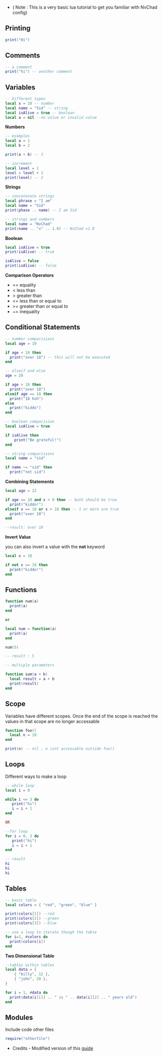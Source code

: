 - ( Note : This is a very basic lua tutorial to get you familiar with NvChad config)

## Printing
```lua
print("Hi")
```

## Comments
```lua
-- a comment
print("hi") -- another comment
```

## Variables

```lua
-- Different types
local x = 10 -- number
local name = "Sid" -- string
local isAlive = true -- boolean
local a = nil --no value or invalid value
```

**Numbers**

```lua
-- examples
local a = 1
local b = 2

print(a + b) -- 3
```

```lua
-- increment
local level = 1
level = level + 1
print(level) -- 2
```

**Strings**
```lua
-- concatenate strings
local phrase = "I am"
local name = "Sid"
print(phase .. name) -- I am Sid

-- strings and numbers
local name = "NvChad"
print(name .. "v" .. 1.0) -- NvChad v1.0
````

**Boolean**
```lua
local isAlive = true
print(isAlive) -- true

isAlive = false
print(isAlive) -- false
```

**Comparison Operators**
- == equality
- < less than
- \> greater than
- <= less than or equal to
- \>= greater than or equal to
- ~= inequality

## Conditional Statements
```lua
-- number comparisions
local age = 10

if age < 18 then
  print("over 18") -- this will not be executed
end

-- elseif and else
age = 20

if age > 18 then
  print("over 18")
elseif age == 18 then
  print("18 huh")
else
  print("kiddo")
end
```

```lua
-- boolean comparision
local isAlive = true

if isAlive then
    print("Be grateful!")
end

-- string comparisions
local name = "sid"

if name ~= "sid" then
  print("not sid")
```

**Combining Statements**
```lua
local age = 22

if age == 10 and x > 0 then -- both should be true
  print("kiddo!")
elseif x == 18 or x > 18 then -- 1 or more are true
  print("over 18")
end

--result: over 18 
```

**Invert Value**

you can also invert a value with the **not** keyword
```lua
local x = 18

if not x == 18 then
  print("kiddo!")
end
```

## Functions
```lua
function num(a)
  print(a)
end

or 

local num = function(a) 
  print(a)
end

num(5)

-- result : 5
```

```lua
-- multiple parameters

function sum(a + b)
  local result = a + b
  print(result)
end
```

## Scope
Variables have different scopes. Once the end of the scope is reached the values in that scope are no longer accessable
```lua
function foo()
  local n = 10
end

print(n) -- nil , n isnt accessable outside foo()
```
## Loops
Different ways to make a loop
```lua
-- while loop
local i = 0

while i <= 3 do
   print("hi")
   i = i + 1
end

OR

--for loop
for i = 0, 3 do
   print("hi")
   i = i + 1
end

-- result 
hi  
hi  
hi
```


## Tables
```lua
-- basic table
local colors = { "red", "green", "blue" }

print(colors[1]) --red
print(colors[2]) --green
print(colors[3]) --blue

-- use a loop to iterate though the table
for i=1, #colors do
  print(colors[i])
end
```
**Two Dimensional Table**
```lua
--tables within tables
local data = {
    { "billy", 12 },
    { "john", 20 },
}

for i = 1, #data do
  print(data[i][1] .. " is " .. data[i][2] .. " years old")
end
```
## Modules

Include code other files
```lua
require("otherfile")
```

- Credits - Modified version of this [guide](https://github.com/pohka/Lua-Beginners-Guide)
